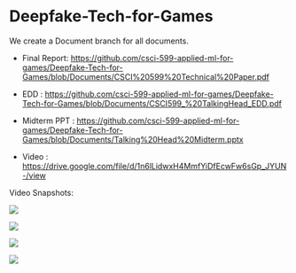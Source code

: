 # Deepfake-Tech-for-Games

We create a Document branch for all documents.

  - Final Report: https://github.com/csci-599-applied-ml-for-games/Deepfake-Tech-for-Games/blob/Documents/CSCI%20599%20Technical%20Paper.pdf
   
  - EDD : https://github.com/csci-599-applied-ml-for-games/Deepfake-Tech-for-Games/blob/Documents/CSCI599_%20TalkingHead_EDD.pdf
  
  - Midterm PPT : https://github.com/csci-599-applied-ml-for-games/Deepfake-Tech-for-Games/blob/Documents/Talking%20Head%20Midterm.pptx

  - Video : https://drive.google.com/file/d/1n6lLidwxH4MmfYiDfEcwFw6sGp_JYUN-/view

  Video Snapshots:

  ![](https://github.com/csci-599-applied-ml-for-games/Deepfake-Tech-for-Games/blob/Documents/VideoDemo1.gif)

  ![](https://github.com/csci-599-applied-ml-for-games/Deepfake-Tech-for-Games/blob/Documents/VideoDemo2.gif)

  ![](https://github.com/csci-599-applied-ml-for-games/Deepfake-Tech-for-Games/blob/Documents/VideoDemo3.gif)
  
  ![](https://github.com/csci-599-applied-ml-for-games/Deepfake-Tech-for-Games/blob/Documents/VideoDemo4.gif)
